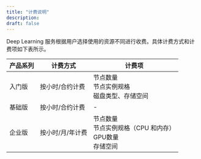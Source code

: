 ```yaml
---
title: "计费说明"
description:
draft: false
---
```


Deep Learning 服务根据用户选择使用的资源不同进行收费。具体计费方式和计费项如下表所示。

| 产品系列 | 计费方式         | 计费项                                                       |
| -------- | ---------------- | ------------------------------------------------------------ |
| 入门版   | 按小时/合约计费  | 节点数量<br />节点实例规格<br />磁盘类型、存储空间           |
| 基础版   | 按小时/合约计费  | -                                                            |
| 企业版   | 按小时/月/年计费 | 节点数量<br />节点实例规格（CPU 和内存）<br />GPU数量<br />存储空间 |

